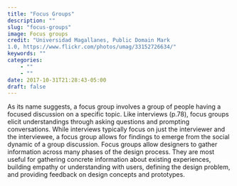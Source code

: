 ```yaml
---
title: "Focus Groups"
description: ""
slug: "focus-groups"
image: Focus groups
credit: "Universidad Magallanes, Public Domain Mark1.0, https://www.flickr.com/photos/umag/33152726634/"
keywords: ""
categories:
    - ""
    - ""
date: 2017-10-31T21:28:43-05:00
draft: false
---
```


As its name suggests, a focus group involves a group of people having a focused discussion on a specific topic. Like interviews (p.78), focus groups elicit understandings through asking questions and prompting conversations. While interviews typically focus on just the interviewer and the interviewee, a focus group allows for findings to emerge from the social dynamic of a group discussion. Focus groups allow designers to gather information across many phases of the design process. They are most useful for gathering concrete information about existing experiences, building empathy or understanding with users, defining the design problem, and providing feedback on design concepts and prototypes.
